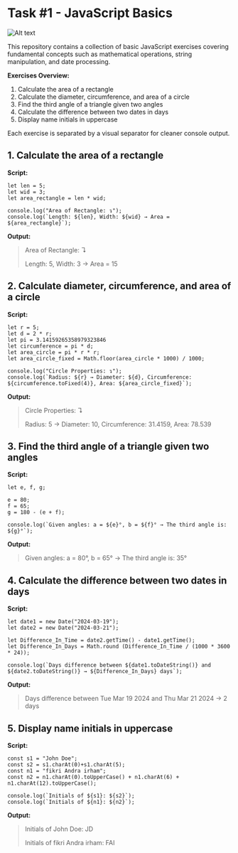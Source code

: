 # Task #1 - JavaScript Basics

![Alt text](https://github.com/user-attachments/assets/f3ec0beb-dd34-4d7c-a99a-92aab93bd3a9)

This repository contains a collection of basic JavaScript exercises covering fundamental concepts such as mathematical operations, string manipulation, and date processing.

**Exercises Overview:**

1. Calculate the area of a rectangle
2. Calculate the diameter, circumference, and area of a circle
3. Find the third angle of a triangle given two angles
4. Calculate the difference between two dates in days
5. Display name initials in uppercase
 
Each exercise is separated by a visual separator for cleaner console output.

## 1. Calculate the area of a rectangle 
**Script:**
```
let len = 5;
let wid = 3;
let area_rectangle = len * wid;

console.log("Area of Rectangle: ↴");
console.log(`Length: ${len}, Width: ${wid} → Area = ${area_rectangle}`);
```

**Output:**
> Area of Rectangle: ↴
> 
> Length: 5, Width: 3 → Area = 15

## 2. Calculate diameter, circumference, and area of a circle
**Script:**
```
let r = 5;
let d = 2 * r;
let pi = 3.14159265358979323846
let circumference = pi * d;
let area_circle = pi * r * r;
let area_circle_fixed = Math.floor(area_circle * 1000) / 1000;

console.log("Circle Properties: ↴");
console.log(`Radius: ${r} → Diameter: ${d}, Circumference: ${circumference.toFixed(4)}, Area: ${area_circle_fixed}`);
```

**Output:**
> Circle Properties: ↴
>
> Radius: 5 → Diameter: 10, Circumference: 31.4159, Area: 78.539

## 3. Find the third angle of a triangle given two angles
**Script:**
```
let e, f, g;

e = 80;
f = 65;
g = 180 - (e + f);

console.log(`Given angles: a = ${e}°, b = ${f}° → The third angle is: ${g}°`);
```

**Output:**
> Given angles: a = 80°, b = 65° → The third angle is: 35°

## 4. Calculate the difference between two dates in days
**Script:**
```
let date1 = new Date("2024-03-19");
let date2 = new Date("2024-03-21");

let Difference_In_Time = date2.getTime() - date1.getTime();
let Difference_In_Days = Math.round (Difference_In_Time / (1000 * 3600 * 24));

console.log(`Days difference between ${date1.toDateString()} and ${date2.toDateString()} → ${Difference_In_Days} days`);
```
**Output:**

> Days difference between Tue Mar 19 2024 and Thu Mar 21 2024 → 2 days

## 5. Display name initials in uppercase
**Script:**
```
const s1 = "John Doe";
const s2 = s1.charAt(0)+s1.charAt(5);
const n1 = "fikri Andra irham";
const n2 = n1.charAt(0).toUpperCase() + n1.charAt(6) + n1.charAt(12).toUpperCase();

console.log(`Initials of ${s1}: ${s2}`);
console.log(`Initials of ${n1}: ${n2}`);
```
**Output:**

> Initials of John Doe: JD
>
> Initials of fikri Andra irham: FAI
